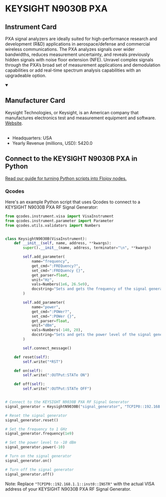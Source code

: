 
# KEYSIGHT N9030B PXA

## Instrument Card

PXA signal analyzers are ideally suited for high-performance research and development (R&D) applications in aerospace/defense and commercial wireless communications. The PXA analyzes signals over wider bandwidths, reduces measurement uncertainty, and reveals previously hidden signals with noise floor extension (NFE). Unravel complex signals through the PXA’s broad set of measurement applications and demodulation capabilities or add real-time spectrum analysis capabilities with an upgradeable option.

<details open>
<summary><h2>Manufacturer Card</h2></summary>
Keysight Technologies, or Keysight, is an American company that manufactures electronics test and measurement equipment and software. <a href=https://www.keysight.com/us/en/home.html>Website</a>.
<br></br>
<ul>
  <li>Headquarters: USA</li>
  <li>Yearly Revenue (millions, USD): 5420.0</li>
</ul>
</details>

## Connect to the KEYSIGHT N9030B PXA in Python

[Read our guide for turning Python scripts into Flojoy nodes.](https://docs.flojoy.ai/custom-nodes/creating-custom-node/)


### Qcodes

Here's an example Python script that uses Qcodes to connect to a KEYSIGHT N9030B PXA RF Signal Generator:

```python
from qcodes.instrument.visa import VisaInstrument
from qcodes.instrument.parameter import Parameter
from qcodes.utils.validators import Numbers


class KeysightN9030B(VisaInstrument):
    def __init__(self, name, address, **kwargs):
        super().__init__(name, address, terminator="\n", **kwargs)

        self.add_parameter(
            name="frequency",
            get_cmd=":FREQuency?",
            set_cmd=":FREQuency {}",
            get_parser=float,
            unit="Hz",
            vals=Numbers(1e6, 26.5e9),
            docstring="Sets and gets the frequency of the signal generator.",
        )

        self.add_parameter(
            name="power",
            get_cmd=":POWer?",
            set_cmd=":POWer {}",
            get_parser=float,
            unit="dBm",
            vals=Numbers(-140, 20),
            docstring="Sets and gets the power level of the signal generator.",
        )

        self.connect_message()

    def reset(self):
        self.write("*RST")

    def on(self):
        self.write(":OUTPut:STATe ON")

    def off(self):
        self.write(":OUTPut:STATe OFF")


# Connect to the KEYSIGHT N9030B PXA RF Signal Generator
signal_generator = KeysightN9030B("signal_generator", "TCPIP0::192.168.1.1::inst0::INSTR")

# Reset the signal generator
signal_generator.reset()

# Set the frequency to 1 GHz
signal_generator.frequency(1e9)

# Set the power level to -10 dBm
signal_generator.power(-10)

# Turn on the signal generator
signal_generator.on()

# Turn off the signal generator
signal_generator.off()
```

Note: Replace `"TCPIP0::192.168.1.1::inst0::INSTR"` with the actual VISA address of your KEYSIGHT N9030B PXA RF Signal Generator.

